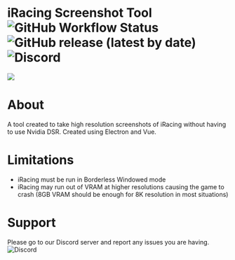 # iRacing Screenshot Tool ![GitHub Workflow Status](https://img.shields.io/github/workflow/status/svglol/iracing-screenshot-tool/build) ![GitHub release (latest by date)](https://img.shields.io/github/v/release/svglol/iracing-screenshot-tool) ![Discord](https://img.shields.io/discord/626921718442754048) 
![](https://github.com/svglol/iracing-screenshot-tool/blob/master/static/screenshot.png?v=4&s=200)

# About
A tool created to take high resolution screenshots of iRacing without having to use Nvidia DSR.
Created using Electron and Vue.

# Limitations
* iRacing must be run in Borderless Windowed mode
* iRacing may run out of VRAM at higher resolutions causing the game to crash (8GB VRAM should be enough for 8K resolution in most situations)


# Support
Please go to our Discord server and report any issues you are having. ![Discord](https://img.shields.io/discord/626921718442754048)

